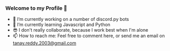 ### Welcome to my Profile 👋





- 🔭 I’m currently working on a number of discord.py bots 
- 🌱 I’m currently learning Javascript and Python
- 😎 I don't really collaborate, because I work best when I'm alone
- 📫 How to reach me: Feel free to comment here, or send me an email on tanay.reddy.2003@gmail.com

